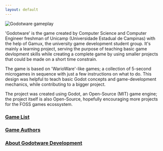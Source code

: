```yaml
---
layout: default
---
```


![Godotware gameplay](assets/game/gameplay.gif?style=centerme "Godotware gameplay")

'Godotware' is the game created by Computer Science and Computer Engineer freshman of Unicamp (Universidade Estadual de Campinas) with the help of Gamux, the university game development student group. It's mainly a learning project, serving the purpose of teaching basic game devlopment skills while creating a complete game by using smaller projects that could be made on a short time constrain.

The game is based on 'WarioWare'-like games; a collection of 5-second microgames in sequence with just a few instructions on what to do. This design was helpful to teach basic Godot concepts and game-development mechanics, while contributing to a bigger project.

The project was created using Godot, an Open-Source (MIT) game engine; the project itself is also Open-Source, hopefully encouraging more projects for the FOSS games ecossystem.

### [Game List](./game-list.html)
### [Game Authors](./game-authors.html)
### [About Godotware Development](./godotware-development.html)
